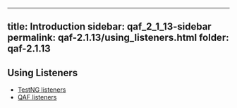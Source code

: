 
---
title: Introduction
sidebar: qaf_2_1_13-sidebar
permalink: qaf-2.1.13/using_listeners.html
folder: qaf-2.1.13
---

## Using Listeners

* [TestNG listeners](https://confluence.infostretch.com/display/QAF217/TestNG+listeners)
* [QAF listeners](https://confluence.infostretch.com/display/QAF217/QAF+listeners)
